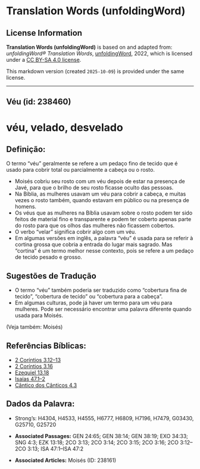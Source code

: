 # Translation Words (unfoldingWord)

## License Information

**Translation Words (unfoldingWord)** is based on and adapted from: _unfoldingWord® Translation Words_, [unfoldingWord](https://unfoldingword.org/utw), 2022, which is licensed under a [CC BY-SA 4.0 license](https://creativecommons.org/licenses/by-sa/4.0/legalcode.en).

This markdown version (created `2025-10-09`) is provided under the same license.



--------------------------------

## Véu (id: 238460)

véu, velado, desvelado
======================

Definição:
----------

O termo “véu” geralmente se refere a um pedaço fino de tecido que é usado para cobrir total ou parcialmente a cabeça ou o rosto.

* Moisés cobriu seu rosto com um véu depois de estar na presença de Javé, para que o brilho de seu rosto ficasse oculto das pessoas.
* Na Bíblia, as mulheres usavam um véu para cobrir a cabeça, e muitas vezes o rosto também, quando estavam em público ou na presença de homens.
* Os véus que as mulheres na Bíblia usavam sobre o rosto podem ter sido feitos de material fino e transparente e podem ter coberto apenas parte do rosto para que os olhos das mulheres não ficassem cobertos.
* O verbo “velar” significa cobrir algo com um véu.
* Em algumas versões em inglês, a palavra “véu” é usada para se referir à cortina grossa que cobria a entrada do lugar mais sagrado. Mas “cortina” é um termo melhor nesse contexto, pois se refere a um pedaço de tecido pesado e grosso.

Sugestões de Tradução
---------------------

* O termo “véu” também poderia ser traduzido como “cobertura fina de tecido”, “cobertura de tecido” ou “cobertura para a cabeça”.
* Em algumas culturas, pode já haver um termo para um véu para mulheres. Pode ser necessário encontrar uma palavra diferente quando usada para Moisés.

(Veja também: Moisés)

Referências Bíblicas:
---------------------

* [2 Coríntios 3\.12–13](https://ref.ly/2Cor3:12-2Cor3:13)
* [2 Coríntios 3\.16](https://ref.ly/2Cor3:16)
* [Ezequiel 13\.18](https://ref.ly/Ezek13:18)
* [Isaías 47\.1–2](https://ref.ly/Isa47:1-Isa47:2)
* [Cântico dos Cânticos 4\.3](https://ref.ly/Song4:3)

Dados da Palavra:
-----------------

* Strong’s: H4304, H4533, H4555, H6777, H6809, H7196, H7479, G03430, G25710, G25720

* **Associated Passages:** GEN 24:65; GEN 38:14; GEN 38:19; EXO 34:33; SNG 4:3; EZK 13:18; 2CO 3:13; 2CO 3:14; 2CO 3:15; 2CO 3:16; 2CO 3:12–2CO 3:13; ISA 47:1–ISA 47:2
* **Associated Articles:** Moisés (ID: 238161)

